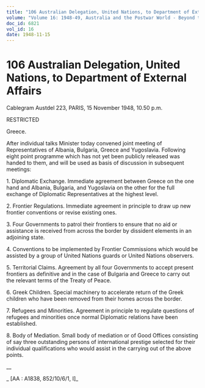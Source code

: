 ```yaml
---
title: "106 Australian Delegation, United Nations, to Department of External Affairs"
volume: "Volume 16: 1948-49, Australia and the Postwar World - Beyond the Region"
doc_id: 6821
vol_id: 16
date: 1948-11-15
---
```


# 106 Australian Delegation, United Nations, to Department of External Affairs

Cablegram Austdel 223, PARIS, 15 November 1948, 10.50 p.m.

RESTRICTED

Greece.

After individual talks Minister today convened joint meeting of Representatives of Albania, Bulgaria, Greece and Yugoslavia. Following eight point programme which has not yet been publicly released was handed to them, and will be used as basis of discussion in subsequent meetings:

1\. Diplomatic Exchange. Immediate agreement between Greece on the one hand and Albania, Bulgaria, and Yugoslavia on the other for the full exchange of Diplomatic Representatives at the highest level.

2\. Frontier Regulations. Immediate agreement in principle to draw up new frontier conventions or revise existing ones.

3\. Four Governments to patrol their frontiers to ensure that no aid or assistance is received from across the border by dissident elements in an adjoining state.

4\. Conventions to be implemented by Frontier Commissions which would be assisted by a group of United Nations guards or United Nations observers.

5\. Territorial Claims. Agreement by all four Governments to accept present frontiers as definitive and in the case of Bulgaria and Greece to carry out the relevant terms of the Treaty of Peace.

6\. Greek Children. Special machinery to accelerate return of the Greek children who have been removed from their homes across the border.

7\. Refugees and Minorities. Agreement in principle to regulate questions of refugees and minorities once normal Diplomatic relations have been established.

8\. Body of Mediation. Small body of mediation or of Good Offices consisting of say three outstanding persons of international prestige selected for their individual qualifications who would assist in the carrying out of the above points.

__

_ [AA : A1838, 852/10/6/1, I]_
